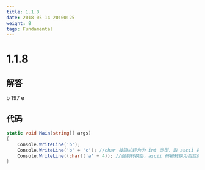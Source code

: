 ```yaml
---
title: 1.1.8
date: 2018-05-14 20:00:25
weight: 8
tags: Fundamental
---
```


# 1.1.8


## 解答

b 
197 
e

## 代码

```csharp
static void Main(string[] args)
{
    Console.WriteLine('b');
    Console.WriteLine('b' + 'c'); //char 被隐式转为为 int 类型，取 ascii 码
    Console.WriteLine((char)('a' + 4)); //强制转换后，ascii 码被转换为相应的字符
}
```

